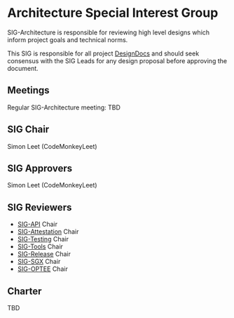 Architecture Special Interest Group
===================================

SIG-Architecture is responsible for reviewing high level designs which inform project goals and technical norms.

This SIG is responsible for all project [DesignDocs](../../DesignDocs/README.md) and should seek consensus with the SIG Leads for any design proposal before approving the document.

Meetings
--------

Regular SIG-Architecture meeting: TBD

SIG Chair
---------

Simon Leet (CodeMonkeyLeet)

SIG Approvers
-------------

Simon Leet (CodeMonkeyLeet)

SIG Reviewers
-------------

* [SIG-API](../sig-api/README.md) Chair
* [SIG-Attestation](../sig-attestation/README.md) Chair
* [SIG-Testing](../sig-testing/README.md) Chair
* [SIG-Tools](../sig-tools/README.md) Chair
* [SIG-Release](../sig-release/README.md) Chair
* [SIG-SGX](../sig-sgx/README.md) Chair
* [SIG-OPTEE](../sig-optee/README.md) Chair

Charter
-------

TBD
